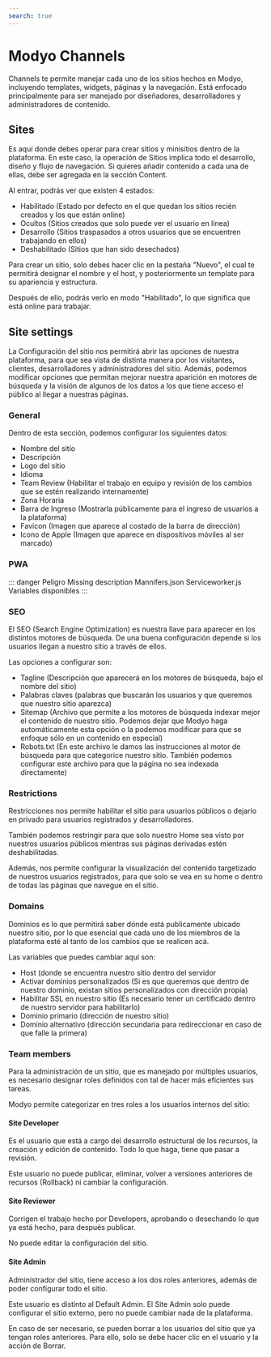 ```yaml
---
search: true
---
```


# Modyo Channels

Channels te permite manejar cada uno de los sitios hechos en Modyo, incluyendo templates, widgets, páginas y la navegación. Está enfocado principalmente para ser manejado por diseñadores, desarrolladores y administradores de contenido.

## Sites

Es aquí donde debes operar para crear sitios y minisitios dentro de la plataforma. En este caso, la operación de Sitios implica todo el desarrollo, diseño y flujo de navegación. Si quieres añadir contenido a cada una de ellas, debe ser agregada en la sección Content.

Al entrar, podrás ver que existen 4 estados:

- Habilitado (Estado por defecto en el que quedan los sitios recién creados y los que están online)
- Ocultos (Sitios creados que solo puede ver el usuario en linea)
- Desarrollo (Sitios traspasados a otros usuarios que se encuentren trabajando en ellos)
- Deshabilitado (Sitios que han sido desechados)

Para crear un sitio, solo debes hacer clic en la pestaña "Nuevo", el cual te permitirá designar el nombre y el host, y posteriormente un template para su apariencia y estructura.

Después de ello, podrás verlo en modo "Habilitado", lo que significa que está online para trabajar.

## Site settings

La Configuración del sitio nos permitirá abrir las opciones de nuestra plataforma, para que sea vista de distinta manera por los visitantes, clientes, desarrolladores y administradores del sitio. Además, podemos modificar opciones que permitan mejorar nuestra aparición en motores de búsqueda y la visión de algunos de los datos a los que tiene acceso el público al llegar a nuestras páginas.

### General

Dentro de esta sección, podemos configurar los siguientes datos:

- Nombre del sitio
- Descripción
- Logo del sitio
- Idioma
- Team Review (Habilitar el trabajo en equipo y revisión de los cambios que se estén realizando internamente)
- Zona Horaria
- Barra de Ingreso (Mostrarla públicamente para el ingreso de usuarios a la plataforma)
- Favicon (Imagen que aparece al costado de la barra de dirección)
- Icono de Apple (Imagen que aparece en dispositivos móviles al ser marcado)

### PWA

::: danger Peligro
Missing description
Mannifers.json
Serviceworker.js
Variables disponibles
:::

### SEO

El SEO (Search Engine Optimization) es nuestra llave para aparecer en los distintos motores de búsqueda. De una buena configuración depende si los usuarios llegan a nuestro sitio a través de ellos.

Las opciones a configurar son:

- Tagline (Descripción que aparecerá en los motores de búsqueda, bajo el nombre del sitio)
- Palabras claves (palabras que buscarán los usuarios y que queremos que nuestro sitio aparezca)
- Sitemap (Archivo que permite a los motores de búsqueda indexar mejor el contenido de nuestro sitio. Podemos dejar que Modyo haga automáticamente esta opción o la podemos modificar para que se enfoque sólo en un contenido en especial)
- Robots.txt (En este archivo le damos las instrucciones al motor de búsqueda para que categorice nuestro sitio. También podemos configurar este archivo para que la página no sea indexada directamente)

### Restrictions

Restricciones nos permite habilitar el sitio para usuarios públicos o dejarlo en privado para usuarios registrados y desarrolladores.

También podemos restringir para que solo nuestro Home sea visto por nuestros usuarios públicos mientras sus páginas derivadas estén deshabilitadas.

Además, nos permite configurar la visualización del contenido targetizado de nuestros usuarios registrados, para que solo se vea en su home o dentro de todas las páginas que navegue en el sitio.

### Domains

Dominios es lo que permitirá saber dónde está publicamente ubicado nuestro sitio, por lo que esencial que cada uno de los miembros de la plataforma esté al tanto de los cambios que se realicen acá.

Las variables que puedes cambiar aquí son:

- Host (donde se encuentra nuestro sitio dentro del servidor
- Activar dominios personalizados (Si es que queremos que dentro de nuestro dominio, existan sitios personalizados con dirección propia)
- Habilitar SSL en nuestro sitio (Es necesario tener un certificado dentro de nuestro servidor para habilitarlo)
- Dominio primario (dirección de nuestro sitio)
- Dominio alternativo (dirección secundaria para redireccionar en caso de que falle la primera)

### Team members

Para la administración de un sitio, que es manejado por múltiples usuarios, es necesario designar roles definidos con tal de hacer más eficientes sus tareas.

Modyo permite categorizar en tres roles a los usuarios internos del sitio:

#### Site Developer

Es el usuario que está a cargo del desarrollo estructural de los recursos, la creación y edición de contenido. Todo lo que haga, tiene que pasar a revisión.

Este usuario no puede publicar, eliminar, volver a versiones anteriores de recursos (Rollback) ni cambiar la configuración.

#### Site Reviewer

Corrigen el trabajo hecho por Developers, aprobando o desechando lo que ya está hecho, para después publicar.

No puede editar la configuración del sitio.

#### Site Admin

Administrador del sitio, tiene acceso a los dos roles anteriores, además de poder configurar todo el sitio.

Este usuario es distinto al Default Admin. El Site Admin solo puede configurar el sitio externo, pero no puede cambiar nada de la plataforma.

En caso de ser necesario, se pueden borrar a los usuarios del sitio que ya tengan roles anteriores. Para ello, solo se debe hacer clic en el usuario y la acción de Borrar.
